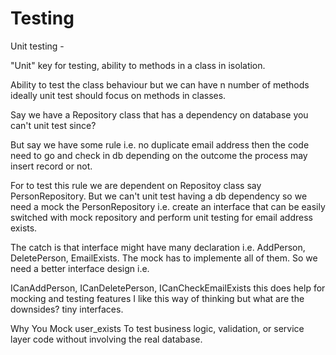 # Testing


Unit testing - 

"Unit" key for testing, ability to methods in a class in isolation. 

Ability to test the class behaviour but we can have n number of methods ideally unit test should 
focus on methods in classes.
    
Say we have a Repository class that has a dependency on database you can't unit test since?

But say we have some rule i.e. no duplicate email address then the code need to go and check in db 
depending on the outcome the process may insert record or not. 

For to test this rule we are dependent on Repositoy class say PersonRepository. But we can't unit test
having a db dependency so we need a mock the PersonRepository i.e. create an interface that can be easily
switched with mock repository and perform unit testing for email address exists.

The catch is that interface might have many declaration i.e. AddPerson, DeletePerson, EmailExists. The mock has
to implemente all of them. So we need a better interface design i.e.

ICanAddPerson, ICanDeletePerson, ICanCheckEmailExists this does help for mocking and testing features I like this
way of thinking but what are the downsides? tiny interfaces.

Why You Mock user_exists
To test business logic, validation, or service layer code without involving the real database.


